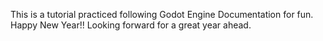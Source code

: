 This is a tutorial practiced following Godot Engine Documentation for fun. 
Happy New Year!! Looking forward for a great year ahead.

